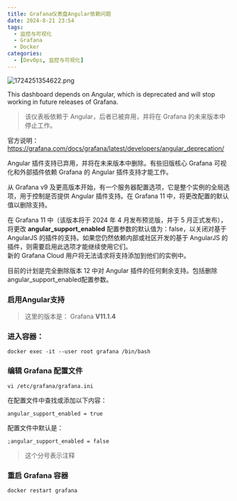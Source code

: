 ```yaml
---
title: Grafana仪表盘Angular依赖问题
date: 2024-8-21 23:54
tags: 
  - 监控与可视化
  - Grafana
  - Docker
categories:
  - [DevOps, 监控与可视化]
---
```


![1724251354622.png](https://img.wangwen135.top:23456/image/2024/08/66c5fcdd97018.png)

This dashboard depends on Angular, which is deprecated and will stop working in future releases of Grafana.

> 该仪表板依赖于 Angular，后者已被弃用，并将在 Grafana 的未来版本中停止工作。


官方说明：  
https://grafana.com/docs/grafana/latest/developers/angular_deprecation/

Angular 插件支持已弃用，并将在未来版本中删除。有些旧版核心 Grafana 可视化和外部插件依赖 Grafana 的 Angular 插件支持才能工作。

从 Grafana v9 及更高版本开始，有一个服务器配置选项，它是整个实例的全局选项，用于控制是否提供 Angular 插件支持。在 Grafana 11 中，将更改配置的默认值以删除支持。

在 Grafana 11 中（该版本将于 2024 年 4 月发布预览版，并于 5 月正式发布），将更改 **angular_support_enabled** 配置参数的默认值为：false，以关闭对基于 AngularJS 的插件的支持。如果您仍然依赖内部或社区开发的基于 AngularJS 的插件，则需要启用此选项才能继续使用它们。  
新的 Grafana Cloud 用户将无法请求将支持添加到他们的实例中。

目前的计划是完全删除版本 12 中对 Angular 插件的任何剩余支持。包括删除angular_support_enabled配置参数。



### 启用Angular支持
> 这里的版本是： Grafana  **V11.1.4**

### 进入容器：
```
docker exec -it --user root grafana /bin/bash
```

### 编辑 Grafana 配置文件
```
vi /etc/grafana/grafana.ini
```
在配置文件中查找或添加以下内容：

```
angular_support_enabled = true
```
配置文件中默认是：
```
;angular_support_enabled = false
```
> 这个分号表示注释

### 重启 Grafana 容器
```
docker restart grafana
```

